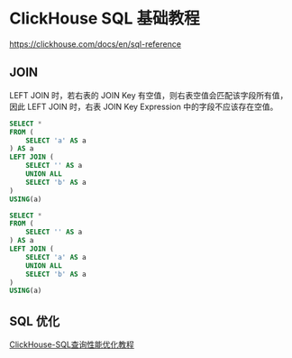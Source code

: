 # ClickHouse SQL 基础教程

https://clickhouse.com/docs/en/sql-reference


## JOIN


LEFT JOIN 时，若右表的 JOIN Key 有空值，则右表空值会匹配该字段所有值，因此 LEFT JOIN 时，右表 JOIN Key Expression 中的字段不应该存在空值。
```sql
SELECT *
FROM (
    SELECT 'a' AS a
) AS a
LEFT JOIN (
    SELECT '' AS a
    UNION ALL
    SELECT 'b' AS a
)
USING(a)
```


```sql
SELECT *
FROM (
    SELECT '' AS a
) AS a
LEFT JOIN (
    SELECT 'a' AS a
    UNION ALL
    SELECT 'b' AS a
)
USING(a)
```



## SQL 优化

[ClickHouse-SQL查询性能优化教程](work/component/Big-Data/ClickHouse/ClickHouse-SQL查询性能优化教程.md)